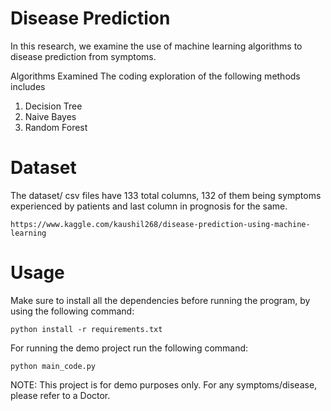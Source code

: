 # Disease Prediction 

In this research, we examine the use of machine learning algorithms to disease prediction from symptoms.

Algorithms Examined
The coding exploration of the following methods includes

1. Decision Tree 
2. Naive Bayes 
3. Random Forest

# Dataset

The dataset/ csv files have 133 total columns, 132 of them being symptoms experienced by patients and last column in prognosis for the same.


```
https://www.kaggle.com/kaushil268/disease-prediction-using-machine-learning
```
# Usage

Make sure to install all the dependencies before running the program, by using the following command:
```
python install -r requirements.txt
```

For running the demo project run the following command:
```
python main_code.py
```
NOTE: This project is for demo purposes only. For any symptoms/disease, please refer to a Doctor.
